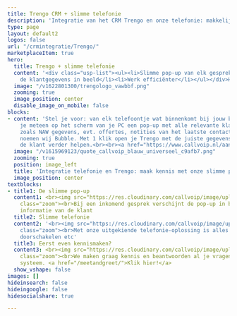 ```yaml
---
title: Trengo CRM + slimme telefonie
description: 'Integratie van het CRM Trengo en onze telefonie: makkelijk, snel en efficiënt'
type: page
layout: default2
logos: false
url: "/crmintegratie/Trengo/"
marketplaceItem: true
hero:
  title: Trengo + slimme telefonie
  content: '<div class="usp-list"><ul><li>Slimme pop-up van elk gesprek</li><li>Direct
    de klantgegevens in beeld</li><li>Werk efficiënter</li></ul></div>Het <a href="https://trengo.com/en?ref=marieketimmer&utm_source=CallVoip&utm_medium=Partner+Marketing&utm_campaign=CallVoip">CRM platform Trengo</a> is een systeem gericht op E-commerce. Meer specifiek op excellente communicatie met hun klanten. Email, chat, Whatsapp en natuurlijk hoort daar ook telefonie bij! En daar komt Callvoip om de hoek kijken: koppel jouw Trengo nu aan onze telefonie en profiteer van het gemak en de efficiëntie.<br><br><a href="/marketplace/Trengo/" class="button">Meer informatie</a>'
  image: "/v1622801300/trengologo_vawbbf.png"
  zooming: true
  image_position: center
  disable_image_on_mobile: false
blocks:
- content: 'Stel je voor: van elk telefoontje wat binnenkomt bij jouw bedrijf zie
    je meteen op het scherm van je PC een pop-up met alle relevante klantgegevens
    zoals NAW gegevens, evt. offertes, notities van het laatste contact. Die pop-up
    noemen wij Bubble. Met 1 klik open je Trengo met de juiste gegevens en kun je
    de klant verder helpen.<br><br><a href="https://www.callvoip.nl/aanvragen/voip-cti/" class="button" target="_blank">Vraag nu deze koppeling aan</a>'
  image: "/v1615969123/quote_callvoip_blauw_universeel_c9afb7.png"
  zooming: true
  position: image_left
  title: 'Integratie telefonie en Trengo: maak kennis met onze slimme pop-up'
  image_position: center
textblocks:
- title1: De slimme pop-up
  content1: <br><img src="https://res.cloudinary.com/callvoip/image/upload/v1622800989/zoho_k4cfpd.png"
    class="zoom"><br>Bij een inkomend gesprek verschijnt de pop-up in beeld met de
    informatie van de klant
  title2: Slimme telefonie
  content2: '<br><img src="https://res.cloudinary.com/callvoip/image/upload/v1572604004/screencentrale_fkimug.png"
    class="zoom"><br>Met onze uitgekiende telefonie-oplossing is alles mogelijk: keuzemenu,
    doorschakelen etc'
  title3: Eerst even kennismaken?
  content3: <br><img src="https://res.cloudinary.com/callvoip/image/upload/v1620376012/greet_ecc1x3.png"
    class="zoom"><br>We maken graag kennis en beantwoorden al je vragen over ons mooie
    systeem. <a href="/meetandgreet/">Klik hier!</a>
  show_vshape: false
images: []
hideinsearch: false
hideingoogle: false
hidesocialshare: true

---
```

